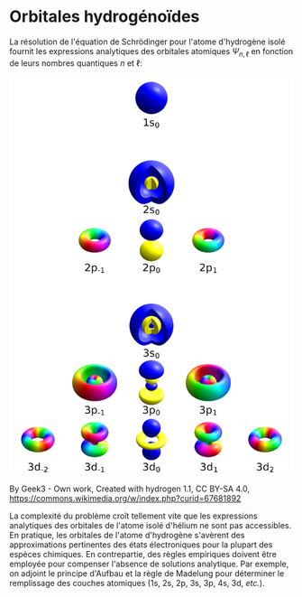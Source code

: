 # Orbitales hydrogénoïdes

La résolution de l'équation de Schrödinger pour l'atome d'hydrogène isolé fournit les expressions analytiques des orbitales atomiques $\Psi_{n, \ell}$ en fonction de leurs nombres quantiques $n$ et $\ell$:

![Hydrogen_orbitals](../figures/Atomic_orbitals_n123_m-eigenstates.png)

By Geek3 - Own work, Created with hydrogen 1.1, CC BY-SA 4.0, https://commons.wikimedia.org/w/index.php?curid=67681892


La complexité du problème croît tellement vite que les expressions analytiques des orbitales de l'atome isolé d'hélium ne sont pas accessibles.
En pratique, les orbitales de l'atome d'hydrogène s'avèrent des approximations pertinentes des états électroniques pour la plupart des espèces chimiques.
En contrepartie, des règles empiriques doivent être employée pour compenser l'absence de solutions analytique.
Par exemple, on adjoint le principe d'Aufbau et la règle de Madelung pour déterminer le remplissage des couches atomiques (1s, 2s, 2p, 3s, 3p, 4s, 3d, *etc.*).

